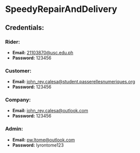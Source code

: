 # SpeedyRepairAndDelivery

## Credentials:

### Rider:
- **Email:** 21103870@usc.edu.ph
- **Password:** 123456

### Customer:
- **Email:** john_rey.calesa@student.passerellesnumeriques.org
- **Password:** 123456

### Company:
- **Email:** john_rey.calesa@outlook.com
- **Password:** 123456

### Admin:
- **Email:** pw.ltome@outlook.com
- **Password:** lyrontome123